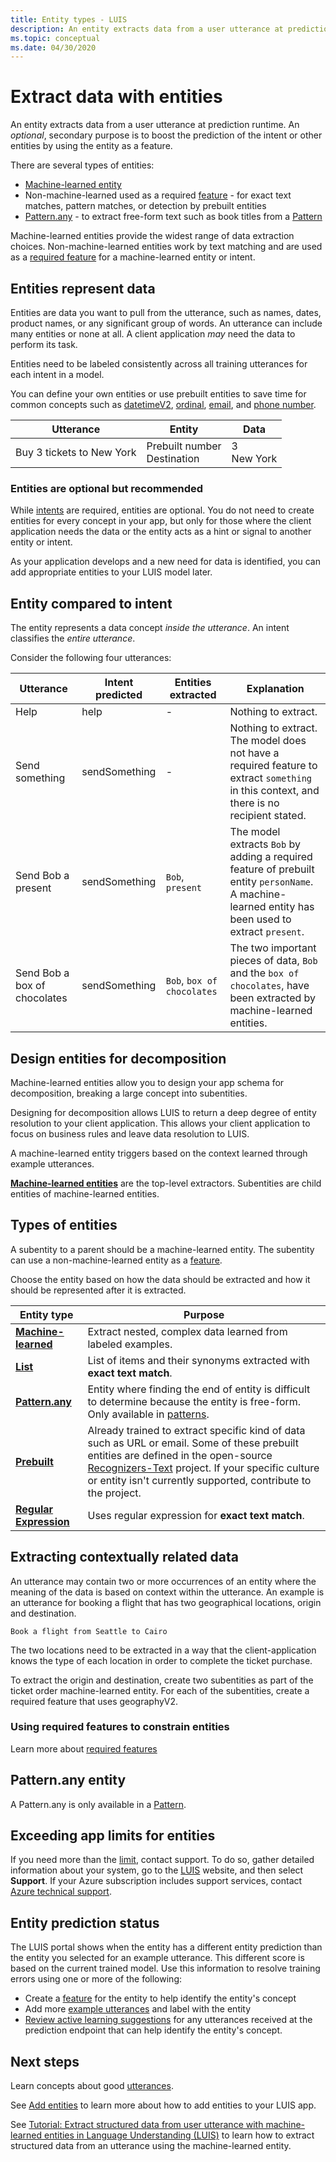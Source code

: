 ```yaml
---
title: Entity types - LUIS
description: An entity extracts data from a user utterance at prediction runtime. An _optional_, secondary purpose is to boost the prediction of the intent or other entities by using the entity as a feature.
ms.topic: conceptual
ms.date: 04/30/2020
---
```


# Extract data with entities

An entity extracts data from a user utterance at prediction runtime. An _optional_, secondary purpose is to boost the prediction of the intent or other entities by using the entity as a feature.

There are several types of entities:

* [Machine-learned entity](reference-entity-machine-learned-entity.md)
* Non-machine-learned used as a required [feature](luis-concept-feature.md) - for exact text matches, pattern matches, or detection by prebuilt entities
* [Pattern.any](#patternany-entity) - to extract free-form text such as book titles from a [Pattern](reference-entity-pattern-any.md)

Machine-learned entities provide the widest range of data extraction choices. Non-machine-learned entities work by text matching and are used as a [required feature](#design-entities-for-decomposition) for a machine-learned entity or intent.

## Entities represent data

Entities are data you want to pull from the utterance, such as names, dates, product names, or any significant group of words. An utterance can include many entities or none at all. A client application _may_ need the data to perform its task.

Entities need to be labeled consistently across all training utterances for each intent in a model.

 You can define your own entities or use prebuilt entities to save time for common concepts such as [datetimeV2](luis-reference-prebuilt-datetimev2.md), [ordinal](luis-reference-prebuilt-ordinal.md), [email](luis-reference-prebuilt-email.md), and [phone number](luis-reference-prebuilt-phonenumber.md).

|Utterance|Entity|Data|
|--|--|--|
|Buy 3 tickets to New York|Prebuilt number<br>Destination|3<br>New York|


### Entities are optional but recommended

While [intents](luis-concept-intent.md) are required, entities are optional. You do not need to create entities for every concept in your app, but only for those where the client application needs the data or the entity acts as a hint or signal to another entity or intent.

As your application develops and a new need for data is identified, you can add appropriate entities to your LUIS model later.

## Entity compared to intent

The entity represents a data concept _inside the utterance_. An intent classifies the _entire utterance_.

Consider the following four utterances:

|Utterance|Intent predicted|Entities extracted|Explanation|
|--|--|--|--|
|Help|help|-|Nothing to extract.|
|Send something|sendSomething|-|Nothing to extract. The model does not have a required feature to extract `something` in this context, and there is no recipient stated.|
|Send Bob a present|sendSomething|`Bob`, `present`|The model extracts `Bob` by adding a required feature of prebuilt entity `personName`. A machine-learned entity has been used to extract `present`.|
|Send Bob a box of chocolates|sendSomething|`Bob`, `box of chocolates`|The two important pieces of data, `Bob` and the `box of chocolates`, have been extracted by machine-learned entities.|

## Design entities for decomposition

Machine-learned entities allow you to design your app schema for decomposition, breaking a large concept into subentities.

Designing for decomposition allows LUIS to return a deep degree of entity resolution to your client application. This allows your client application to focus on business rules and leave data resolution to LUIS.

A machine-learned entity triggers based on the context learned through example utterances.

[**Machine-learned entities**](tutorial-machine-learned-entity.md) are the top-level extractors. Subentities are child entities of machine-learned entities.

<a name="composite-entity"></a>
<a name="list-entity"></a>
<a name="patternany-entity"></a>
<a name="prebuilt-entity"></a>
<a name="regular-expression-entity"></a>
<a name="simple-entity"></a>

## Types of entities

A subentity to a parent should be a machine-learned entity. The subentity can use a non-machine-learned entity as a [feature](luis-concept-feature.md).

Choose the entity based on how the data should be extracted and how it should be represented after it is extracted.

|Entity type|Purpose|
|--|--|
|[**Machine-learned**](tutorial-machine-learned-entity.md)|Extract nested, complex data learned from labeled examples. |
|[**List**](reference-entity-list.md)|List of items and their synonyms extracted with **exact text match**.|
|[**Pattern.any**](#patternany-entity)|Entity where finding the end of entity is difficult to determine because the entity is free-form. Only available in [patterns](luis-concept-patterns.md).|
|[**Prebuilt**](luis-reference-prebuilt-entities.md)|Already trained to extract specific kind of data such as URL or email. Some of these prebuilt entities are defined in the open-source [Recognizers-Text](https://github.com/Microsoft/Recognizers-Text) project. If your specific culture or entity isn't currently supported, contribute to the project.|
|[**Regular Expression**](reference-entity-regular-expression.md)|Uses regular expression for **exact text match**.|

## Extracting contextually related data

An utterance may contain two or more occurrences of an entity where the meaning of the data is based on context within the utterance. An example is an utterance for booking a flight that has two geographical locations, origin and destination.

`Book a flight from Seattle to Cairo`

The two locations need to be extracted in a way that the client-application knows the type of each location in order to complete the ticket purchase.

To extract the origin and destination, create two subentities as part of the ticket order machine-learned entity. For each of the subentities, create a required feature that uses geographyV2.

<a name="using-component-constraints-to-help-define-entity"></a>
<a name="using-subentity-constraints-to-help-define-entity"></a>

### Using required features to constrain entities

Learn more about [required features](luis-concept-feature.md)

## Pattern.any entity

A Pattern.any is only available in a [Pattern](luis-concept-patterns.md).

<a name="#if-you-need-more-than-the-maximum-number-of-entities"></a>
## Exceeding app limits for entities

If you need more than the [limit](luis-limits#model-limits.md), contact support. To do so, gather detailed information about your system, go to the [LUIS](luis-reference-regions.md#luis-website) website, and then select **Support**. If your Azure subscription includes support services, contact [Azure technical support](https://azure.microsoft.com/support/options/).

## Entity prediction status

The LUIS portal shows when the entity has a different entity prediction than the entity you selected for an example utterance. This different score is based on the current trained model. Use this information to resolve training errors using one or more of the following:
* Create a [feature](luis-concept-feature.md) for the entity to help identify the entity's concept
* Add more [example utterances](luis-concept-utterance.md) and label with the entity
* [Review active learning suggestions](luis-concept-review-endpoint-utterances.md) for any utterances received at the prediction endpoint that can help identify the entity's concept.

## Next steps

Learn concepts about good [utterances](luis-concept-utterance.md).

See [Add entities](luis-how-to-add-entities.md) to learn more about how to add entities to your LUIS app.

See [Tutorial: Extract structured data from user utterance with machine-learned entities in Language Understanding (LUIS)](tutorial-machine-learned-entity.md) to learn how to extract structured data from an utterance using the machine-learned entity.

